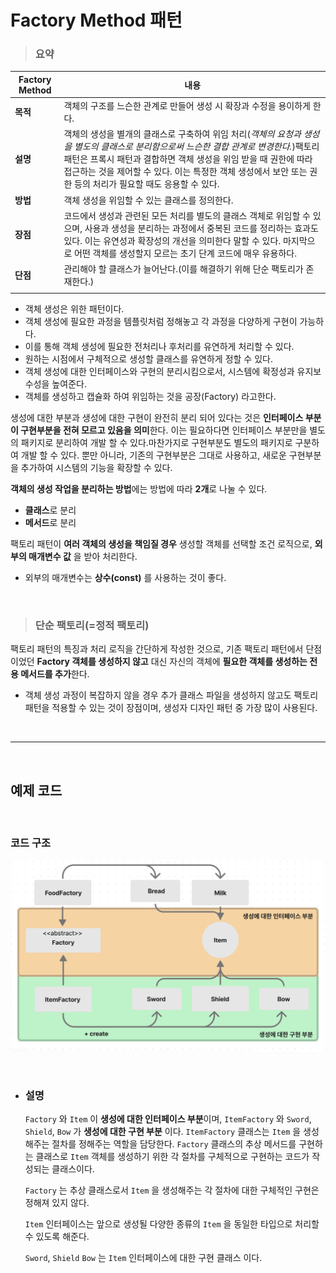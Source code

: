 # **Factory Method 패턴**

> ### **요약**

|Factory Method|내용|
|---|---|
|**목적**|객체의 구조를 느슨한 관계로 만들어 생성 시 확장과 수정을 용이하게 한다.|
|**설명**|객체의 생성을 별개의 클래스로 구축하여 위임 처리(*객체의 요청과 생성을 별도의 클래스로 분리함으로써 느슨한 결합 관계로 변경한다.*)팩토리 패턴은 프록시 패턴과 결합하면 객체 생성을 위임 받을 때 권한에 따라 접근하는 것을 제어할 수 있다. 이는 특정한 객체 생성에서 보안 또는 권한 등의 처리가 필요할 때도 응용할 수 있다.|
|**방법**|객체 생성을 위임할 수 있는 클래스를 정의한다.|
|**장점**|코드에서 생성과 관련된 모든 처리를 별도의 클래스 객체로 위임할 수 있으며, 사용과 생성을 분리하는 과정에서 중복된 코드를 정리하는 효과도 있다. 이는 유연성과 확장성의 개선을 의미한다 말할 수 있다. 마지막으로 어떤 객체를 생성할지 모르는 초기 단계 코드에 매우 유용하다.|
|**단점**|관리해야 할 클래스가 늘어난다.(이를 해결하기 위해 단순 팩토리가 존재한다.)|
||

- 객체 생성은 위한 패턴이다.
- 객체 생성에 필요한 과정을 템플릿처럼 정해놓고 각 과정을 다양하게 구현이 가능하다.
- 이를 통해 객체 생성에 필요한 전처리나 후처리를 유연하게 처리할 수 있다.
- 원하는 시점에서 구체적으로 생성할 클래스를 유연하게 정할 수 있다.
- 객체 생성에 대한 인터페이스와 구현의 분리시킴으로서, 시스템에 확정성과 유지보수성을 높여준다.
- 객체를 생성하고 캡슐화 하여 위임하는 것을 공장(Factory) 라고한다.

생성에 대한 부분과 생성에 대한 구현이 완전히 분리 되어 있다는 것은 **인터페이스 부분이 구현부분을 전혀 모르고 있음을 의미**한다.
이는 필요하다면 인터페이스 부분만을 별도의 패키지로 분리하여 개발 할 수 있다.마찬가지로 구현부분도 별도의 패키지로 구분하여 개발 할 수 있다.
뿐만 아니라, 기존의 구현부분은 그대로 사용하고, 새로운 구현부분을 추가하여 시스템의 기능을 확장할 수 있다.

**객체의 생성 작업을 분리하는 방법**에는 방법에 따라 **2개**로 나눌 수 있다.

- **클래스**로 분리
- **메서드**로 분리

팩토리 패턴이 **여러 객체의 생성을 책임질 경우** 생성할 객체를 선택할 조건 로직으로, **외부의 매개변수 값** 을 받아 처리한다.

- 외부의 매개변수는 **상수(const)** 를 사용하는 것이 좋다.

<br>

> ### **단순 팩토리(=정적 팩토리)**

팩토리 패턴의 특징과 처리 로직을 간단하게 작성한 것으로, 기존 팩토리 패턴에서 단점이었던 **Factory 객체를 생성하지 않고** 대신 자신의 객체에 **필요한 객체를 생성하는 전용 메서드를 추가**한다.

- 객체 생성 과정이 복잡하지 않을 경우 추가 클래스 파일을 생성하지 않고도 팩토리 패턴을 적용할 수 있는 것이 장점이며, 생성자 디자인 패턴 중 가장 많이 사용된다.

<br><hr><br>

## **예제 코드**

<br>

### **코드 구조**

![FactoryMethod.png](/img/FactoryMethod.png)

<br>

- ### **설명**
    
    `Factory` 와 `Item` 이 **생성에 대한 인터페이스 부분**이며,
    `ItemFactory` 와 `Sword`, `Shield`, `Bow` 가 **생성에 대한 구현 부분** 이다.
    `ItemFactory` 클래스는 `Item` 을 생성해주는 절차를 정해주는 역할을 담당한다.
    `Factory` 클래스의 추상 메서드를 구현하는 클래스로 `Item` 객체를 생성하기 위한 각 절차를 구체적으로 구현하는 코드가 작성되는 클래스이다.

    `Factory` 는 추상 클래스로서 `Item` 을 생성해주는 각 절차에 대한 구체적인 구현은 정해져 있지 않다.

    `Item` 인터페이스는 앞으로 생성될 다양한 종류의 `Item` 을 동일한 타입으로 처리할 수 있도록 해준다.

    `Sword`, `Shield` `Bow` 는 `Item` 인터페이스에 대한 구현 클래스 이다.
